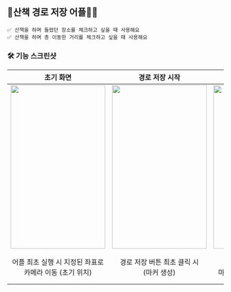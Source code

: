 ## 🏃‍산책 경로 저장 어플🏃‍♂️   

```
✅ 산책을 하며 들렸던 장소를 체크하고 싶을 때 사용해요   
✅ 산책을 하며 총 이동한 거리를 체크하고 싶을 때 사용해요   
```

### 🛠 기능 스크린샷   
|초기 화면|경로 저장 시작|경로 기록 중|마커 모음   
---|---|---|---
<img src="https://user-images.githubusercontent.com/74913340/230779021-f7805a23-56b8-443c-86ba-b069ccec414d.png" width="220" height="380">|<img src="https://user-images.githubusercontent.com/74913340/230778714-b9737914-16fb-4c1d-99d7-38bc784dc8e3.png" width="220" height="380">|<img src="https://user-images.githubusercontent.com/74913340/230779343-b40b59f3-edc8-4cea-b8dd-371c01331581.png" width="220" height="380">|<img src="https://user-images.githubusercontent.com/74913340/230779411-15d5f895-e47c-4cff-9715-b125906d4ecd.png" width="220" height="380">  
|<div align="center">어플 최초 실행 시 지정된 좌표로 카메라 이동 (초기 위치)</div>|<div align="center">경로 저장 버튼 최초 클릭 시<br>(마커 생성)</div>|<div align="center">마커 계속 추가 &<br> 마커 간 거리 계산 및 업데이트</div>|<div align="center">기록된 마커들 확인 &<br>이동 거리 2km 이상일 때 축하<br>멘트 출력|
